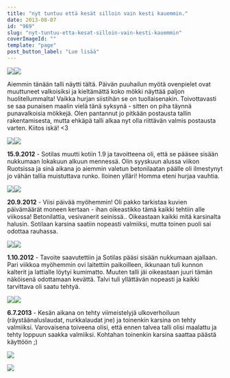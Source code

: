 ```yaml
---
title: "nyt tuntuu että kesät silloin vain kesti kauemmin."
date: 2013-08-07
id: "969"
slug: "nyt-tuntuu-etta-kesat-silloin-vain-kesti-kauemmin"
coverImageId: ""
template: "page"
post_button_label: "Lue lisää"
---
```


[![](/images/IMG_1536b.png)](http://4.bp.blogspot.com/-0lAO9P1SxiY/UgIPz6xaNmI/AAAAAAAAGiU/Y1JL2w_sLCk/s1600/IMG_1536b.png)[![](/images/IMG_1540b.png)](http://1.bp.blogspot.com/-olp-lW23hqU/UgIPz-swn6I/AAAAAAAAGiQ/0MIFeIp7KhY/s1600/IMG_1540b.png)

Aiemmin tänään talli näytti tältä. Päivän puuhailun myötä ovenpielet ovat muuttuneet valkoisiksi ja kieltämättä koko mökki näyttää paljon huolitellummalta! Vaikka hurjan siistihän se on tuollaisenakin. Toivottavasti se saa punaisen maalin vielä tänä syksynä - sitten on piha täynnä punavalkoisia mökkejä. Olen pantannut jo pitkään postausta tallin rakentamisesta, mutta ehkäpä talli alkaa nyt olla riittävän valmis postausta varten. Kiitos iskä! <3

[![](/images/2012-09-15-095.png)](http://4.bp.blogspot.com/-EsL5zV8Pdrg/UgJO8TbSnxI/AAAAAAAAGis/th3cuN6GykE/s1600/2012-09-15-095.png)[![](/images/2012-09-15-098.png)](http://2.bp.blogspot.com/-XgLm4wTOMbQ/UgJO78dgXyI/AAAAAAAAGio/dYRyrBv-Zng/s1600/2012-09-15-098.png)

**15.9.2012** - Sotilas muutti kotiin 1.9 ja tavoitteena oli, että se pääsee sisään nukkumaan lokakuun alkuun mennessä. Olin syyskuun alussa viikon Ruotsissa ja sinä aikana jo aiemmin valetun betonilaatan päälle oli ilmestynyt jo vähän tallia muistuttava runko. Iloinen ylläri! Homma eteni hurjaa vauhtia.

[![](/images/2012-09-20-103.png)](http://1.bp.blogspot.com/-8NPyRc9rfco/UgJO8fUgFPI/AAAAAAAAGiw/FqWe3qeTu8E/s1600/2012-09-20-103.png)[![](/images/2012-09-20-106.png)](http://2.bp.blogspot.com/--c660v8FV6c/UgJO92nNkQI/AAAAAAAAGjA/UTs_gkvi_9I/s1600/2012-09-20-106.png)

**20.9.2012** - Viisi päivää myöhemmin! Oli pakko tarkistaa kuvien päivämäärät moneen kertaan - ihan oikeastikko tämä kaikki tehtiin alle viikossa! Betonilattia, vesivanerit seinissä.. Oikeastaan kaikki mitä karsinalta halusin. Sotilaan karsina saatiin nopeasti valmiiksi, mutta toinen puoli sai odottaa rauhassa.

[![](/images/2012-10-01-127.png)](http://1.bp.blogspot.com/-PcQSRl-qIMo/UgJU6nCWvJI/AAAAAAAAGjo/E4mwz7TgPPQ/s1600/2012-10-01-127.png)[![](/images/2012-10-01-123.png)](http://1.bp.blogspot.com/-CAkT5tFKkEo/UgJU50Kd2UI/AAAAAAAAGjg/eA95jL-_ep4/s1600/2012-10-01-123.png)

**1.10.2012** - Tavoite saavutettiin ja Sotilas pääsi sisään nukkumaan ajallaan. Pari viikkoa myöhemmin ovi laitettiin paikoilleen, ikkunaan tuli kunnon kalterit ja lattialle löytyi kumimatto. Muuten talli jäi oikeastaan juuri tämän näköisenä odottamaan kevättä. Talvi tuli yllättävän nopeasti ja kaikki tarvittava oli saatu tehtyä.

[![](/images/2013-07-06-339.png)](http://3.bp.blogspot.com/-uv_jcdDkxr4/UgJO-ssIwzI/AAAAAAAAGjI/8azit4OsBQU/s1600/2013-07-06-339.png)[![](/images/2013-07-06-338.png)](http://3.bp.blogspot.com/-LwasqsRnmck/UgJO_1kYDdI/AAAAAAAAGjQ/dO_qIkxsUcw/s1600/2013-07-06-338.png)

**6.7.2013** - Kesän aikana on tehty viimeistelyjä ulkoverhoiluun (räystäänaluslaudat, nurkkalaudat jne) ja toinenkin karsina on tehty valmiiksi. Varovaisena toiveena olisi, että ennen talvea talli olisi maalattu ja tehty loppuun saakka valmiiksi. Kohtahan toinenkin karsina saattaa päästä käyttöön ;)

[![](/images/IMG_1545b.png)](http://4.bp.blogspot.com/-JSXFbH_Ez1k/UgJb3UYTBVI/AAAAAAAAGkE/UkeJpNwq8Bo/s1600/IMG_1545b.png)

[![](/images/ak.png)](http://4.bp.blogspot.com/-vKVAEUyH1Fs/UgJb3e7uj_I/AAAAAAAAGkA/DdDZcrBcjCY/s1600/ak.png)
